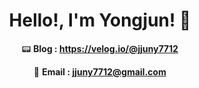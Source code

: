 
<div align=center>

# Hello!, I'm Yongjun! 👋

  <!-- 🗂 **Portfolio : https://bit.ly/3PjO6iw** -->
  
:pager: **Blog : https://velog.io/@jjuny7712**
  
  📧 **Email : jjuny7712@gmail.com**
  

</div>
